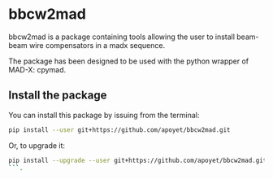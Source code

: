 # bbcw2mad
bbcw2mad is a package containing tools allowing the user to install beam-beam wire compensators in a madx sequence. 

The package has been designed to be used with the python wrapper of MAD-X: cpymad. 

## Install the package

You can install this package by issuing from the terminal: 

```bash
pip install --user git+https://github.com/apoyet/bbcw2mad.git
```

Or, to upgrade it: 

```bash
pip install --upgrade --user git+https://github.com/apoyet/bbcw2mad.git
```.
